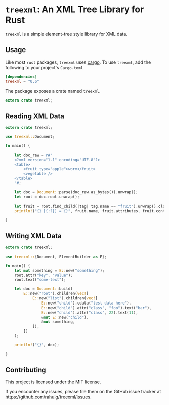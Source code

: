 # `treexml`: An XML Tree Library for Rust

`treexml` is a simple element-tree style library for XML data.

## Usage

Like most `rust` packages, `treexml` uses [cargo](http://crates.io).
To use `treexml`, add the following to your project's `Cargo.toml`

```toml
[dependencies]
treexml = "0.6"
```

The package exposes a crate named `treexml`.

```rust
extern crate treexml;
```

## Reading XML Data

```rust
extern crate treexml;

use treexml::Document;

fn main() {

    let doc_raw = r#"
    <?xml version="1.1" encoding="UTF-8"?>
    <table>
        <fruit type="apple">worm</fruit>
        <vegetable />
    </table>
    "#;

    let doc = Document::parse(doc_raw.as_bytes()).unwrap();
    let root = doc.root.unwrap();

    let fruit = root.find_child(|tag| tag.name == "fruit").unwrap().clone();
    println!("{} [{:?}] = {}", fruit.name, fruit.attributes, fruit.contents.unwrap());
    
}
```

## Writing XML Data

```rust
extern crate treexml;

use treexml::{Document, ElementBuilder as E};

fn main() {
    let mut something = E::new("something");
    root.attr("key", "value");
    root.text("some-text");

    let doc = Document::build(
        E::new("root").children(vec![
            E::new("list").children(vec![
                E::new("child").cdata("test data here"),
                E::new("child").attr("class", "foo").text("bar"),
                E::new("child").attr("class", 22).text(11),
                &mut E::new("child"),
                &mut something,
            ]),
        ])
    );

    println!("{}", doc);

}
```

## Contributing

This project is licensed under the MIT license.

If you encounter any issues, please file them on the GitHub issue tracker at https://github.com/rahulg/treexml/issues.
